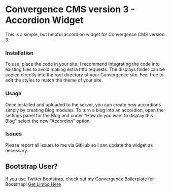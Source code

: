        

# Convergence CMS version 3 - Accordion Widget
This is a simple, but helpful accordion widget for Convergence CMS version 3.

### Installation
To use, place the code in your site. I recommend integrating the code into existing files to avoid making extra http requests. The displays folder can be copied directly into the root directory of your Convergence site. Feel free to edit the styles to match the theme of your site.

### Usage
Once installed and uploaded to the server, you can create new accordions simply by creating Blog modules. To turn a blog into an accordion, open the settings panel for the Blog and under "How do you want to display this Blog" select the new "Accordion" option.

### Issues
Please report all issues to me via GitHub so I can update the widget as necessary.

## Bootstrap User?
If you use Twitter Bootstrap, check out my Convergence Boilerplate for Bootstrap! [Get Limbo Here](http://github.com/websmith/Limbo)